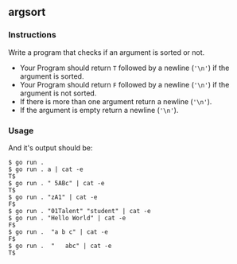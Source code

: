 ## argsort

### Instructions

Write a program that checks if an argument is sorted or not.
- Your Program should return `T` followed by a newline (`'\n'`) if the argument is sorted.
- Your Program should return `F` followed by a newline (`'\n'`) if the argument is not sorted.
- If there is more than one argument return a newline (`'\n'`).
- If the argument is empty return a newline (`'\n'`).

### Usage

And it's output should be:

```console
$ go run .
$ go run . a | cat -e
T$
$ go run . " 5ABc" | cat -e
T$
$ go run . "zA1" | cat -e
F$
$ go run . "01Talent" "student" | cat -e
$ go run . "Hello World" | cat -e
F$
$ go run .  "a b c" | cat -e
F$
$ go run .  "   abc" | cat -e
T$
```

